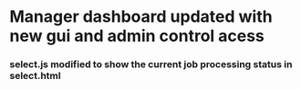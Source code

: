 # Manager dashboard updated with new gui and admin control acess
### select.js modified to show the current job processing status in select.html
